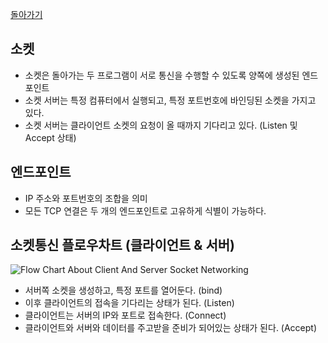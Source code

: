 
[돌아가기](https://github.com/pasudo123/Chatting)

## 소켓
* 소켓은 돌아가는 두 프로그램이 서로 통신을 수행할 수 있도록 양쪽에 생성된 엔드포인트
* 소켓 서버는 특정 컴퓨터에서 실행되고, 특정 포트번호에 바인딩된 소켓을 가지고 있다.
* 소켓 서버는 클라이언트 소켓의 요청이 올 때까지 기다리고 있다. (Listen 및 Accept 상태)

## 엔드포인트
* IP 주소와 포트번호의 조합을 의미
* 모든 TCP 연결은 두 개의 엔드포인트로 고유하게 식별이 가능하다.

## 소켓통신 플로우차트 (클라이언트 & 서버)
![Flow Chart About Client And Server Socket Networking](https://www.codeproject.com/KB/IP/586000/network4_thumb_4_.png "Socket Networking")
* 서버쪽 소켓을 생성하고, 특정 포트를 열어둔다. (bind)
* 이후 클라이언트의 접속을 기다리는 상태가 된다. (Listen)
* 클라이언트는 서버의 IP와 포트로 접속한다. (Connect)
* 클라이언트와 서버와 데이터를 주고받을 준비가 되어있는 상태가 된다. (Accept)
